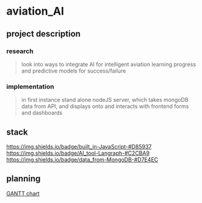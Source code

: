 # aviation_AI

## project description
### research
> look into ways to integrate AI for intelligent aviation learning progress and predictive models for success/failure
### implementation
> in first instance stand alone nodeJS server, which takes mongoDB data from API, and displays onto and interacts with frontend forms and dashboards

## stack
https://img.shields.io/badge/built_in-JavaScript-#D85937
https://img.shields.io/badge/AI_tool-Langraph-#C2CBA9
https://img.shields.io/badge/data_from-MongoDB-#D7E4EC

## planning
[GANTT chart](https://docs.google.com/spreadsheets/d/1Xz3UcsKheMnLBxPb7cIgCECvu0LNfSPh-nyv5ipezY4/edit?usp=sharing)

